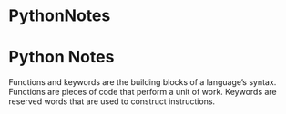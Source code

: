 # PythonNotes

<h1>Python Notes</h1>
<p>Functions and keywords are the building blocks of a language’s syntax.
Functions are pieces of code that perform a unit of work.
Keywords are reserved words that are used to construct instructions. </p>

